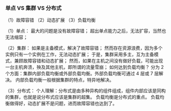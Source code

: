 ### 单点 VS 集群 VS 分布式

（1）故障容错
（2）动态扩展
（3）负载均衡

（1）单点：
最大的问题是没有故障容错；
超出单点能力之后，无法扩容，当然也无法缩容；

（2）集群：
如果是主备模式，解决了故障容错；
然而存在资源浪费，因为多个实例只有一个实例在工作，无法动态扩展；
于是，集群采用多主，互为主备模式，兼顾故障容错和动态扩展；
然而，如果在主机之间没有做好负载，可能出现一台主机奔溃，殃及其他主机，即所谓的流量雪崩；
如何达到负载均衡？
分为 2 个方面：集群内部负载均衡或外部负载均衡。外部负载均衡可通过 4 层或 7 层解决。
内部负载均衡一般根据集群的特点，特异地解决。

（3）分布式：
个人理解：分布式是由多种异构的组件组成，组件内部应该是同构的集群，也就是说分布式应该是集群的超集。
负载均衡是分布式的重点。
负载均衡做得好，动态扩展不是问题，进而故障容错也达到了。
